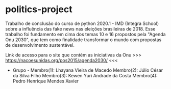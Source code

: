 # politics-project

Trabalho de conclusão do curso de python 2020.1 - IMD (Integra School) sobre a influência das fake news nas eleições brasileiras de 2018. Esse trabalho foi fundamento em cima dos temas 10 e 16 propostos pela "Agenda Onu 2030", que tem como finalidade transformar o mundo com propostas de desenvolvimento sustentável.

Link de acesso para o site que contém as iniciativas da Onu >>> https://nacoesunidas.org/pos2015/agenda2030/ <<<

- Grupo -
Membro(1): Lhayana Vieira de Macedo
Membro(2): Júlio César da Silva Filho
Membro(3): Kewen Yuri Andrade da Costa
Membro(4): Pedro Henrique Mendes Xavier
